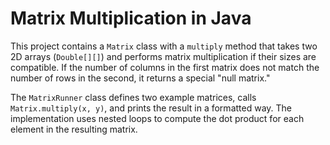 # Matrix Multiplication in Java

This project contains a `Matrix` class with a `multiply` method that takes two 2D arrays (`Double[][]`) and performs matrix multiplication if their sizes are compatible. If the number of columns in the first matrix does not match the number of rows in the second, it returns a special "null matrix."

The `MatrixRunner` class defines two example matrices, calls `Matrix.multiply(x, y)`, and prints the result in a formatted way. The implementation uses nested loops to compute the dot product for each element in the resulting matrix.
